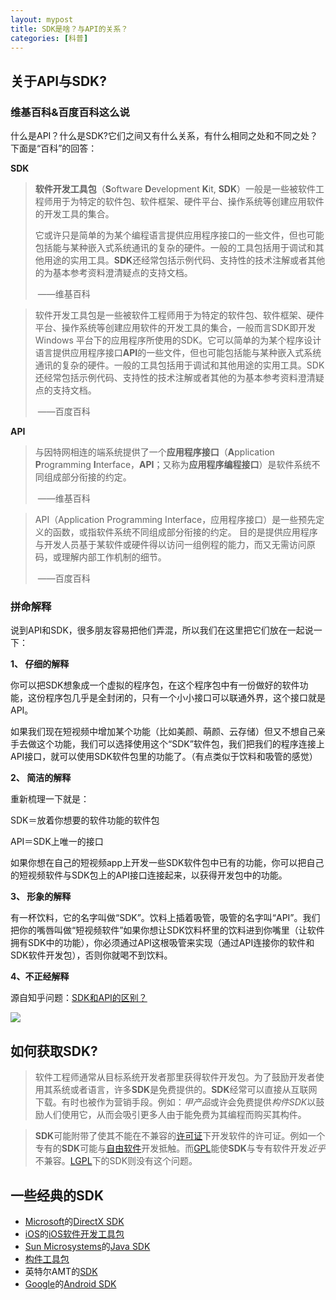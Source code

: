 ```yaml
---
layout: mypost
title: SDK是啥？与API的关系？
categories: [科普]
---
```




## 关于API与SDK?

### 维基百科&百度百科这么说

什么是API？什么是SDK?它们之间又有什么关系，有什么相同之处和不同之处？下面是“百科”的回答：

**SDK**

> **软件开发工具包**（**S**oftware **D**evelopment **K**it, **SDK**）一般是一些被软件工程师用于为特定的软件包、软件框架、硬件平台、操作系统等创建应用软件的开发工具的集合。
>
> 它或许只是简单的为某个编程语言提供应用程序接口的一些文件，但也可能包括能与某种嵌入式系统通讯的复杂的硬件。一般的工具包括用于调试和其他用途的实用工具。**SDK**还经常包括示例代码、支持性的技术注解或者其他的为基本参考资料澄清疑点的支持文档。
>
> ​                                                                                                           ——维基百科

> 软件开发工具包是一些被软件工程师用于为特定的软件包、软件框架、硬件平台、操作系统等创建应用软件的开发工具的集合，一般而言SDK即开发 Windows 平台下的应用程序所使用的SDK。它可以简单的为某个程序设计语言提供应用程序接口**API**的一些文件，但也可能包括能与某种嵌入式系统通讯的复杂的硬件。一般的工具包括用于调试和其他用途的实用工具。SDK还经常包括示例代码、支持性的技术注解或者其他的为基本参考资料澄清疑点的支持文档。
>
> ​                                                                                                          ——百度百科



**API**

> 与因特网相连的端系统提供了一个**应用程序接口**（**A**pplication **P**rogramming **I**nterface，**API**；又称为**应用程序编程接口**）是软件系统不同组成部分衔接的约定。
>
> ​                                                                                                          ——维基百科

> API（Application Programming Interface，应用程序接口）是一些预先定义的函数，或指软件系统不同组成部分衔接的约定。 目的是提供应用程序与开发人员基于某软件或硬件得以访问一组例程的能力，而又无需访问原码，或理解内部工作机制的细节。
>
> ​                                                                                                          ——百度百科



### 拼命解释

说到API和SDK，很多朋友容易把他们弄混，所以我们在这里把它们放在一起说一下：

**1、 仔细的解释**

你可以把SDK想象成一个虚拟的程序包，在这个程序包中有一份做好的软件功能，这份程序包几乎是全封闭的，只有一个小小接口可以联通外界，这个接口就是API。

如果我们现在短视频中增加某个功能（比如美颜、萌颜、云存储）但又不想自己亲手去做这个功能，我们可以选择使用这个“SDK”软件包，我们把我们的程序连接上API接口，就可以使用SDK软件包里的功能了。（有点类似于饮料和吸管的感觉）



**2、 简洁的解释**

重新梳理一下就是：

SDK＝放着你想要的软件功能的软件包

API＝SDK上唯一的接口

如果你想在自己的短视频app上开发一些SDK软件包中已有的功能，你可以把自己的短视频软件与SDK包上的API接口连接起来，以获得开发包中的功能。



**3、 形象的解释**

有一杯饮料，它的名字叫做“SDK”。饮料上插着吸管，吸管的名字叫“API”。我们把你的嘴唇叫做“短视频软件”如果你想让SDK饮料杯里的饮料进到你嘴里（让软件拥有SDK中的功能），你必须通过API这根吸管来实现（通过API连接你的软件和SDK软件开发包），否则你就喝不到饮料。

**4、不正经解释**

源自知乎问题：[SDK和API的区别？](https://www.zhihu.com/question/21691705)

![](https://cdn.jsdelivr.net/gh/zhyjc6/My-Pictures/2019/12/20191207122215.png)





## 如何获取SDK?

> 软件工程师通常从目标系统开发者那里获得软件开发包。为了鼓励开发者使用其系统或者语言，许多**SDK**是免费提供的。**SDK**经常可以直接从互联网下载。有时也被作为营销手段。例如：*甲产品*或许会免费提供*构件SDK*以鼓励人们使用它，从而会吸引更多人由于能免费为其编程而购买其构件。

> **SDK**可能附带了使其不能在不兼容的[许可证](https://zh.wikipedia.org/wiki/许可证)下开发软件的许可证。例如一个专有的**SDK**可能与[自由软件](https://zh.wikipedia.org/wiki/自由软件)开发抵触。而[GPL](https://zh.wikipedia.org/wiki/GPL)能使**SDK**与专有软件开发*近乎*不兼容。[LGPL](https://zh.wikipedia.org/wiki/LGPL)下的SDK则没有这个问题。



## 一些经典的SDK

- [Microsoft](https://zh.wikipedia.org/wiki/Microsoft)的[DirectX SDK](https://zh.wikipedia.org/wiki/DirectX)
- [iOS](https://zh.wikipedia.org/wiki/IOS)的[iOS软件开发工具包](https://zh.wikipedia.org/wiki/IOS软件开发工具包)
- [Sun Microsystems](https://zh.wikipedia.org/wiki/Sun_Microsystems)的[Java SDK](https://zh.wikipedia.org/wiki/JDK)
- [构件工具包](https://zh.wikipedia.org/wiki/构件工具包)
- 英特尔AMT的[SDK](https://zh.wikipedia.org/wiki/SDK)
- [Google](https://zh.wikipedia.org/wiki/Google)的[Android SDK](https://zh.wikipedia.org/wiki/Android)
